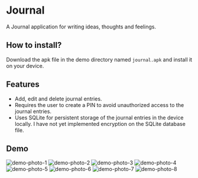 # Journal
A Journal application for writing ideas, thoughts and feelings. 

## How to install?
Download the apk file in the demo directory named `journal.apk` and install it on your device.

## Features
* Add, edit and delete journal entries.
* Requires the user to create a PIN to avoid unauthorized access to the journal entries.  
* Uses SQLite for persistent storage of the journal entries in the device locally. I have not yet implemented encryption on the SQLite database file.

## Demo
![demo-photo-1](https://github.com/aaronalba/android-journal/blob/master/demo/demo-1.jpg)
![demo-photo-2](https://github.com/aaronalba/android-journal/blob/master/demo/demo-2.jpg)
![demo-photo-3](https://github.com/aaronalba/android-journal/blob/master/demo/demo-3.jpg)
![demo-photo-4](https://github.com/aaronalba/android-journal/blob/master/demo/demo-4.jpg)
![demo-photo-5](https://github.com/aaronalba/android-journal/blob/master/demo/demo-5.jpg)
![demo-photo-6](https://github.com/aaronalba/android-journal/blob/master/demo/demo-6.jpg)
![demo-photo-7](https://github.com/aaronalba/android-journal/blob/master/demo/demo-7.jpg)
![demo-photo-8](https://github.com/aaronalba/android-journal/blob/master/demo/demo-8.jpg)
